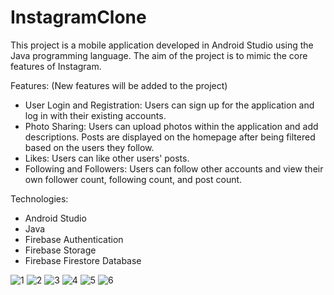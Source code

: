 # InstagramClone
This project is a mobile application developed in Android Studio using the Java programming language. The aim of the project is to mimic the core features of Instagram.

Features: (New features will be added to the project)
- User Login and Registration: Users can sign up for the application and log in with their existing accounts.
- Photo Sharing: Users can upload photos within the application and add descriptions. Posts are displayed on the homepage after being filtered based on the users they follow.
- Likes: Users can like other users' posts.
- Following and Followers: Users can follow other accounts and view their own follower count, following count, and post count.

Technologies:
- Android Studio
- Java
- Firebase Authentication
- Firebase Storage
- Firebase Firestore Database

![1](https://github.com/beyznur/InstagramClone/assets/111892780/b61aa3e8-21ea-4105-8ede-65c16daa27ba)
![2](https://github.com/beyznur/InstagramClone/assets/111892780/d44482ff-2ef9-4c34-bbd6-8ff3dd648c0a)
![3](https://github.com/beyznur/InstagramClone/assets/111892780/30cb174f-e2e3-4b7d-81f6-7a8a7e5436fa)
![4](https://github.com/beyznur/InstagramClone/assets/111892780/ba456770-43f2-43d1-be3d-794d83a02a29)
![5](https://github.com/beyznur/InstagramClone/assets/111892780/db4ff840-1e0c-40b9-beab-a3a19c1c7bc5)
![6](https://github.com/beyznur/InstagramClone/assets/111892780/29f9ad90-2a0d-426c-a938-90fe73e4d5e6)



